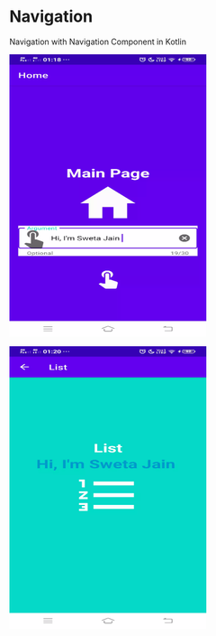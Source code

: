 # Navigation
Navigation with Navigation Component in Kotlin


<img src = "https://raw.githubusercontent.com/SwetaTheBest/Navigation/master/app/src/main/res/drawable/screenshot.webp" 
alt="Screenshot" width=350 height=500>


<img src = "https://raw.githubusercontent.com/SwetaTheBest/Navigation/master/app/src/main/res/drawable/screenshot2.webp" 
alt="Screenshot" width=350 height=500>
